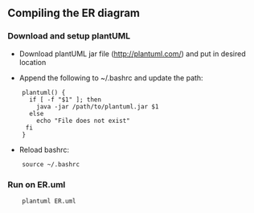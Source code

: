 ## Compiling the ER diagram

### Download and setup plantUML

- Download plantUML jar file (http://plantuml.com/) and put in desired location
    
- Append the following to ~/.bashrc and update the path:


```
    plantuml() {
      if [ -f "$1" ]; then
        java -jar /path/to/plantuml.jar $1
      else
        echo "File does not exist"
     fi
    }
```

- Reload bashrc:

```
    source ~/.bashrc
```

### Run on ER.uml

```
    plantuml ER.uml
```